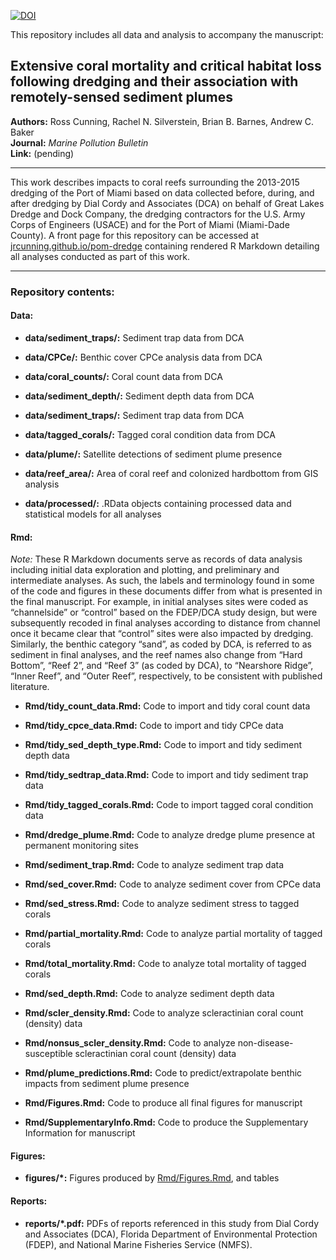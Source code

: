 [![DOI](https://zenodo.org/badge/DOI/10.5281/zenodo.3065488.svg)](https://doi.org/10.5281/zenodo.3065488)

This repository includes all data and analysis to accompany the manuscript:

## Extensive coral mortality and critical habitat loss following dredging and their association with remotely-sensed sediment plumes
**Authors:** Ross Cunning, Rachel N. Silverstein, Brian B. Barnes, Andrew C. Baker  
**Journal:** *Marine Pollution Bulletin*  
**Link:** (pending)  

-----

This work describes impacts to coral reefs surrounding the 2013-2015 dredging of the Port of Miami based on data collected before, during, and after dredging by Dial Cordy and Associates (DCA) on behalf of Great Lakes Dredge and Dock Company, the dredging contractors for the U.S. Army Corps of Engineers (USACE) and for the Port of Miami (Miami-Dade County). A front page for this repository can be accessed at [jrcunning.github.io/pom-dredge](http://jrcunning.github.io/pom-dredge) containing rendered R Markdown detailing all analyses conducted as part of this work. 

-----

### Repository contents:
#### Data:
* **data/sediment_traps/:** Sediment trap data from DCA

* **data/CPCe/:** Benthic cover CPCe analysis data from DCA

* **data/coral_counts/:** Coral count data from DCA

* **data/sediment_depth/:** Sediment depth data from DCA

* **data/sediment_traps/:** Sediment trap data from DCA

* **data/tagged_corals/:** Tagged coral condition data from DCA

* **data/plume/:** Satellite detections of sediment plume presence

* **data/reef_area/:** Area of coral reef and colonized hardbottom from GIS analysis

* **data/processed/:** .RData objects containing processed data and statistical models for all analyses

#### Rmd:

*Note:* These R Markdown documents serve as records of data analysis including initial data exploration and plotting, and preliminary and intermediate analyses. As such, the labels and terminology found in some of the code and figures in these documents differ from what is presented in the final manuscript. For example, in initial analyses sites were coded as “channelside” or “control” based on the FDEP/DCA study design, but were subsequently recoded in final analyses according to distance from channel once it became clear that “control” sites were also impacted by dredging. Similarly, the benthic category “sand”, as coded by DCA, is referred to as sediment in final analyses, and the reef names also change from “Hard Bottom”, “Reef 2”, and “Reef 3” (as coded by DCA), to “Nearshore Ridge”, “Inner Reef”, and “Outer Reef”, respectively, to be consistent with published literature.

* **Rmd/tidy_count_data.Rmd:** Code to import and tidy coral count data

* **Rmd/tidy_cpce_data.Rmd:** Code to import and tidy CPCe data

* **Rmd/tidy_sed_depth_type.Rmd:** Code to import and tidy sediment depth data

* **Rmd/tidy_sedtrap_data.Rmd:** Code to import and tidy sediment trap data

* **Rmd/tidy_tagged_corals.Rmd:** Code to import tagged coral condition data

* **Rmd/dredge_plume.Rmd:** Code to analyze dredge plume presence at permanent monitoring sites

* **Rmd/sediment_trap.Rmd:** Code to analyze sediment trap data

* **Rmd/sed_cover.Rmd:** Code to analyze sediment cover from CPCe data

* **Rmd/sed_stress.Rmd:** Code to analyze sediment stress to tagged corals

* **Rmd/partial_mortality.Rmd:** Code to analyze partial mortality of tagged corals

* **Rmd/total_mortality.Rmd:** Code to analyze total mortality of tagged corals

* **Rmd/sed_depth.Rmd:** Code to analyze sediment depth data

* **Rmd/scler_density.Rmd:** Code to analyze scleractinian coral count (density) data

* **Rmd/nonsus_scler_density.Rmd:** Code to analyze non-disease-susceptible scleractinian coral count (density) data

* **Rmd/plume_predictions.Rmd:** Code to predict/extrapolate benthic impacts from sediment plume presence

* **Rmd/Figures.Rmd:** Code to produce all final figures for manuscript

* **Rmd/SupplementaryInfo.Rmd:** Code to produce the Supplementary Information for manuscript

#### Figures:
* **figures/\*:** Figures produced by [Rmd/Figures.Rmd](Rmd/Figures.Rmd), and tables

#### Reports:
* **reports/\*.pdf:** PDFs of reports referenced in this study from Dial Cordy and Associates (DCA), Florida Department of Environmental Protection (FDEP), and National Marine Fisheries Service (NMFS).
